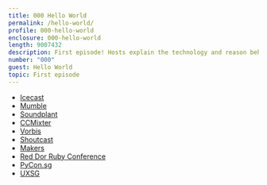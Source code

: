 ```yaml
---
title: 000 Hello World
permalink: /hello-world/
profile: 000-hello-world
enclosure: 000-hello-world
length: 9007432
description: First episode! Hosts explain the technology and reason behind this live audio show
number: "000"
guest: Hello World
topic: First episode
---
```


*   [Icecast][1]
*   [Mumble][2]
*   [Soundplant][3]
*   [CCMixter][4]
*   [Vorbis][5]
*   [Shoutcast][6]
*   [Makers][7]
*   [Red Dor Ruby Conference][8]
*   [PyCon.sg][9]
*   [UXSG][10]

 [1]: http://www.icecast.org/
 [2]: http://mumble.sourceforge.net/
 [3]: http://soundplant.org/
 [4]: http://ccmixter.org/
 [5]: http://www.vorbis.com/
 [6]: http://www.shoutcast.com/
 [7]: http://www.amazon.com/Makers-The-New-Industrial-Revolution/dp/0307720950
 [8]: http://reddotrubyconf.com/
 [9]: https://pycon.sg/
 [10]: http://www.uxsg.org/
